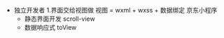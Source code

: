 - 独立开发者
    1.界面交给视图做   视图 = wxml + wxss + 数据绑定
    京东小程序
    - 静态界面开发 
    scroll-view
    - 数据响应式
    toView